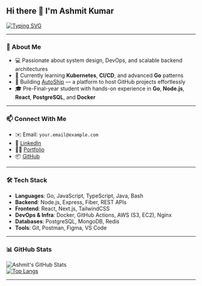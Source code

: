 ## Hi there 👋 I'm Ashmit Kumar  
[![Typing SVG](https://readme-typing-svg.demolab.com?font=Fira+Code&pause=1000&color=00F7FF&width=435&lines=DevOps+Practitioner;Backend+Engineer;Full+Stack+Engineer)](https://git.io/typing-svg)

---

### 🚀 About Me
- 💻 Passionate about system design, DevOps, and scalable backend architectures  
- 🌱 Currently learning **Kubernetes**, **CI/CD**, and advanced **Go** patterns  
- 🔧 Building [AutoShip](https://github.com/Ashmit-Kumar/Auto-Ship) — a platform to host GitHub projects effortlessly  
- 🎓 Pre-Final-year student with hands-on experience in **Go**, **Node.js**, **React**, **PostgreSQL**, and **Docker**

---

### 📫 Connect With Me
- ✉️ Email: `your.email@example.com` <!-- Replace with your actual email -->
- 💼 [LinkedIn](https://www.linkedin.com/in/ashmit-kumar/)
- 🧑‍💻 [Portfolio](https://thinkdeck.site)
- 📦 [GitHub](https://github.com/Ashmit-Kumar)

---

### 🛠️ Tech Stack
- **Languages**: Go, JavaScript, TypeScript, Java, Bash  
- **Backend**: Node.js, Express, Fiber, REST APIs  
- **Frontend**: React, Next.js, TailwindCSS  
- **DevOps & Infra**: Docker, GitHub Actions, AWS (S3, EC2), Nginx  
- **Databases**: PostgreSQL, MongoDB, Redis  
- **Tools**: Git, Postman, Figma, VS Code

---

### 📊 GitHub Stats  
![Ashmit's GitHub Stats](https://github-readme-stats.vercel.app/api?username=Ashmit-Kumar&show_icons=true&theme=radical)  
[![Top Langs](https://github-readme-stats.vercel.app/api/top-langs/?username=Ashmit-Kumar&layout=compact&theme=radical)](https://github.com/anuraghazra/github-readme-stats)

---
